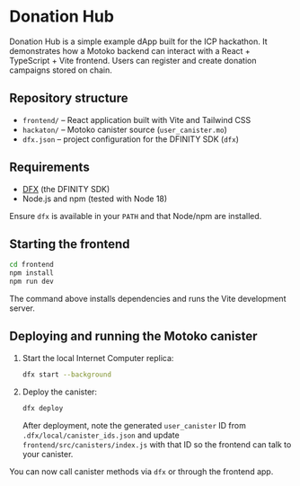 # Donation Hub

Donation Hub is a simple example dApp built for the ICP hackathon. It demonstrates how a Motoko backend can interact with a React + TypeScript + Vite frontend. Users can register and create donation campaigns stored on chain.

## Repository structure

- `frontend/` – React application built with Vite and Tailwind CSS
- `hackaton/` – Motoko canister source (`user_canister.mo`)
- `dfx.json` – project configuration for the DFINITY SDK (`dfx`)

## Requirements

- [DFX](https://internetcomputer.org/docs/current/developer-docs/build/install-upgrade-remove) (the DFINITY SDK)
- Node.js and npm (tested with Node 18)

Ensure `dfx` is available in your `PATH` and that Node/npm are installed.

## Starting the frontend

```bash
cd frontend
npm install
npm run dev
```

The command above installs dependencies and runs the Vite development server.

## Deploying and running the Motoko canister

1. Start the local Internet Computer replica:
   ```bash
   dfx start --background
   ```
2. Deploy the canister:
   ```bash
   dfx deploy
   ```
   After deployment, note the generated `user_canister` ID from `.dfx/local/canister_ids.json` and update `frontend/src/canisters/index.js` with that ID so the frontend can talk to your canister.

You can now call canister methods via `dfx` or through the frontend app.
